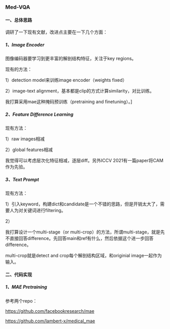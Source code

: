 ### Med-VQA

#### 一、总体思路

调研了一下现有文献，改进点主要在一下几个方面：

##### 1、Image Encoder

图像编码器要学习到更丰富的解剖结构特征，关注于key regions。

现有的方法：

1）detection model来训练image encoder（weights fixed）

2）image-text alignment，基本都是clip的方式计算similarity，对比训练。

我打算采用mae这种掩码预训练（pretraining and finetuning）。]

##### 2、Feature Difference Learning

现有方法：

1）raw images相减 

2）global features相减

我觉得可以考虑层次化特征相减，逐层diff。另外ICCV 2021有一篇paper将CAM作为先验。

##### 3、Text Prompt

现有方法：

1）引入keyword，构建dict和candidate是一个不错的思路，但是开销太大了，需要人为对关键词进行filtering。

2）

我打算设计一个multi-stage（or multi-crop）的方法，所谓multi-stage，就是先不直接回答difference。先回答main和ref有什么，然后依据这个进一步回答difference。

multi-crop就是detect and crop每个解剖结构区域，和originial image一起作为输入。

#### 二、代码实现

##### 1、MAE Pretraining

参考两个repo：

https://github.com/facebookresearch/mae

https://github.com/lambert-x/medical_mae



